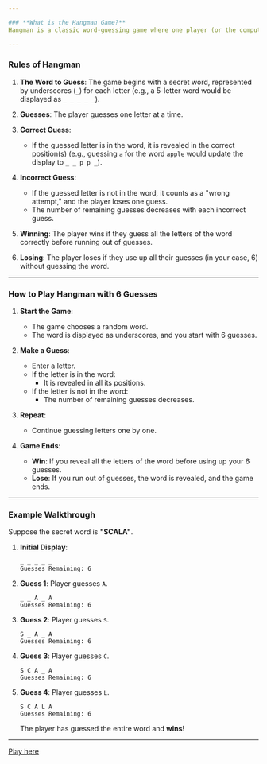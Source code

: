 ```yaml
---

### **What is the Hangman Game?**
Hangman is a classic word-guessing game where one player (or the computer) thinks of a word, and the other player tries to guess it one letter at a time. The goal is to guess the entire word before running out of attempts (usually represented as "lives" or "guesses").

---
```


### **Rules of Hangman**
1. **The Word to Guess**: The game begins with a secret word, represented by underscores (`_`) for each letter (e.g., a 5-letter word would be displayed as `_ _ _ _ _`).
   
2. **Guesses**: The player guesses one letter at a time.

3. **Correct Guess**:
   - If the guessed letter is in the word, it is revealed in the correct position(s) (e.g., guessing `a` for the word `apple` would update the display to `_ _ p p _`).

4. **Incorrect Guess**:
   - If the guessed letter is not in the word, it counts as a "wrong attempt," and the player loses one guess.
   - The number of remaining guesses decreases with each incorrect guess.

5. **Winning**: The player wins if they guess all the letters of the word correctly before running out of guesses.

6. **Losing**: The player loses if they use up all their guesses (in your case, 6) without guessing the word.

---

### **How to Play Hangman with 6 Guesses**
1. **Start the Game**:
   - The game chooses a random word.
   - The word is displayed as underscores, and you start with 6 guesses.

2. **Make a Guess**:
   - Enter a letter.
   - If the letter is in the word:
     - It is revealed in all its positions.
   - If the letter is not in the word:
     - The number of remaining guesses decreases.

3. **Repeat**:
   - Continue guessing letters one by one.

4. **Game Ends**:
   - **Win**: If you reveal all the letters of the word before using up your 6 guesses.
   - **Lose**: If you run out of guesses, the word is revealed, and the game ends.

---

### **Example Walkthrough**
Suppose the secret word is **"SCALA"**.

1. **Initial Display**:
   ```
   _ _ _ _ _
   Guesses Remaining: 6
   ```

2. **Guess 1**: Player guesses `A`.
   ```
   _ _ A _ A
   Guesses Remaining: 6
   ```

3. **Guess 2**: Player guesses `S`.
   ```
   S _ A _ A
   Guesses Remaining: 6
   ```

4. **Guess 3**: Player guesses `C`.
   ```
   S C A _ A
   Guesses Remaining: 6
   ```

5. **Guess 4**: Player guesses `L`.
   ```
   S C A L A
   Guesses Remaining: 6
   ```

   The player has guessed the entire word and **wins**!

---

[Play here](https://hangmanwordgame.com/?fca=1&success=0#/)
